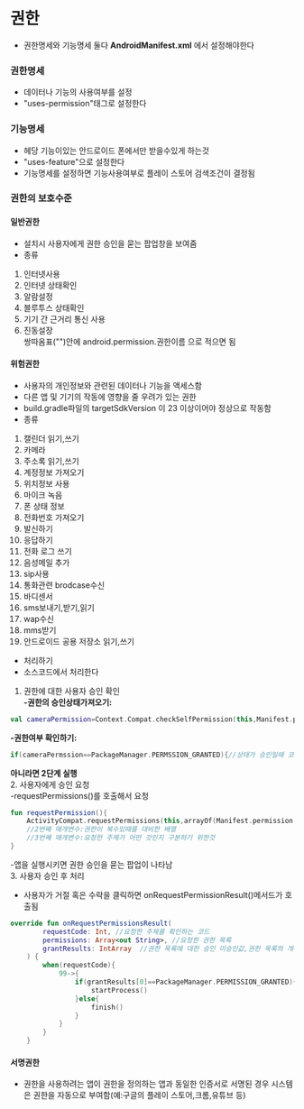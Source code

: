 # 권한
* 권한명세와 기능명세 둘다 __AndroidManifest.xml__ 에서 설정해야한다
### 권한명세
* 데이터나 기능의 사용여부를 설정
* "uses-permission"태그로 설정한다
### 기능명세
* 헤당 기능이있는 안드로이드 폰에서만 받을수있게 하는것
* "uses-feature"으로 설정한다
* 기능명세를 설정하면 기능사용여부로 플레이 스토어 검색조건이 결정됨

### 권한의 보호수준

#### 일반권한
* 설치시 사용자에게 권한 승인을 묻는 팝업창을 보여줌
* 종류
1. 인터넷사용
2. 인터넷 상태확인
3. 알람설정
4. 블루투스 상태확인
5. 기기 간 근거리 통신 사용
6. 진동설장   
쌍따옴표("")안에 android.permission.권한이름 으로 적으면 됨

#### 위험권한
* 사용자의 개인정보와 관련된 데이터나 기능을 액세스함
* 다른 앱 및 기기의 작동에 영향을 줄 우려가 있는 권한
* build.gradle파일의 targetSdkVersion 이 23 이상이어야 정상으로 작동함
* 종류
1. 캘린더 읽기,쓰기
2. 카메라 
3. 주소록 읽기,쓰기
4. 계정정보 가져오기
5. 위치정보 사용
6. 마이크 녹음
7. 폰 상태 정보
8. 전화번호 가져오기
9. 발신하기
10. 응답하기
11. 전화 로그 쓰기
12. 음성메일 추가
13. sip사용
14. 통화관련 brodcase수신
15. 바디센서
16. sms보내기,받기,읽기
17. wap수신
18. mms받기
19. 안드로이드 공용 저장소 읽기,쓰기
* 처리하기
* 소스코드에서 처리한다   
1. 권한에 대한 사용자 승인 확인   
__-권한의 승인상태가져오기:__  
```kotlin
val cameraPermission=Context.Compat.checkSelfPermission(this,Manifest.permission.CAMERA)   
```
__-권한여부 확인하기:__   
```kotlin
if(cameraPermssion==PackageManager.PERMSSION_GRANTED){//상태가 승인일때 코드}   
```
__아니라면 2단계 실행__   
2. 사용자에게 승인 요청   
-requestPermissions()를 호출해서 요청   
```kotlin
fun requestPermission(){
    ActivityCompat.requestPermissions(this,arrayOf(Manifest.permission.CAMERA),99)
    //2번째 매개변수:권한이 복수있때를 대비한 배열
    //3번째 매개변수:요청한 주체가 어떤 것인지 구분하기 위한것
}
```    
-앱을 실행시키면 권한 승인을 묻는 팝업이 나타남   
3. 사용자 승인 후 처리
- 사용자가 거절 혹은 수락을 클릭하면 onRequestPermissionResult()메서드가 호출됨
```kotlin
override fun onRequestPermissionsResult(
        requestCode: Int, //요청한 주체를 확인하는 코드
        permissions: Array<out String>, //요청한 권한 목록
        grantResults: IntArray  //권한 목록에 대한 승인 미승인값,권한 목록의 개수
    ) {
        when(requestCode){
            99->{
                if(grantResults[0]==PackageManager.PERMISSION_GRANTED){
                    startProcess()
                }else{
                    finish()
                }
            }
        }
    }
```
#### 서명권한
* 권한을 사용하려는 앱이 권한을 정의하는 앱과 동일한 인증서로 서명된 경우 시스템은 권한을 자동으로 부여함(예:구글의 플레이 스토어,크롬,유튜브 등)